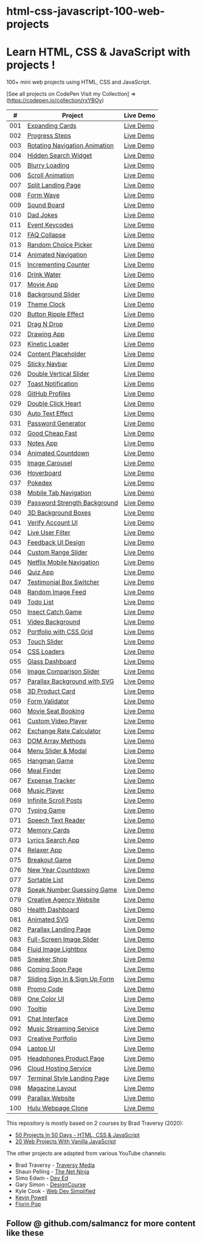 # html-css-javascript-100-web-projects

# Learn HTML, CSS & JavaScript with projects ! 

100+ mini web projects using HTML, CSS and JavaScript.

[See all projects on CodePen Visit my Collection] => (https://codepen.io/collection/rxYBOy)

|  #  | Project                                                                | Live Demo                                            |
| :-: | ---------------------------------------------------------------------- | ---------------------------------------------------- |
| 001 | [Expanding Cards](001-expanding%20cards)                               | [Live Demo](https://codepen.io/salmancz/pen/PoeMMYb) |
| 002 | [Progress Steps](002-progress%20steps)                                 | [Live Demo](https://codepen.io/salmancz/pen/xxjvvGN) |
| 003 | [Rotating Navigation Animation](003-rotating%20navigation)             | [Live Demo](https://codepen.io/salmancz/pen/xxjvvwo) |
| 004 | [Hidden Search Widget](004-hidden%20search%20widget)                   | [Live Demo]()                                        |
| 005 | [Blurry Loading](005-blurry%20loading)                                 | [Live Demo]()                                        |
| 006 | [Scroll Animation](006-scroll%20animation)                             | [Live Demo]()                                        |
| 007 | [Split Landing Page](007-split%20landing%20page)                       | [Live Demo]()                                        |
| 008 | [Form Wave](008-form%20wave%20animation)                               | [Live Demo]()                                        |
| 009 | [Sound Board](009-sound%20board)                                       | [Live Demo]()                                        |
| 010 | [Dad Jokes](010-dad%20jokes)                                           | [Live Demo]()                                        |
| 011 | [Event Keycodes](011-event%20KeyCodes)                                 | [Live Demo]()                                        |
| 012 | [FAQ Collapse](012-FAQ%20collapse)                                     | [Live Demo]()                                        |
| 013 | [Random Choice Picker](013-random%20choice%20picker)                   | [Live Demo]()                                        |
| 014 | [Animated Navigation](014-animated%20navigation)                       | [Live Demo]()                                        |
| 015 | [Incrementing Counter](015-incrementing%20counter)                     | [Live Demo]()                                        |
| 016 | [Drink Water](016-drink%20water)                                       | [Live Demo]()                                        |
| 017 | [Movie App](017-movie%20app)                                           | [Live Demo]()                                        |
| 018 | [Background Slider](018-background%20slider)                           | [Live Demo]()                                        |
| 019 | [Theme Clock](019-theme%20clock)                                       | [Live Demo]()                                        |
| 020 | [Button Ripple Effect](020-button%20ripple%20effect)                   | [Live Demo]()                                        |
| 021 | [Drag N Drop](021-drag%20n%20drop)                                     | [Live Demo]()                                        |
| 022 | [Drawing App](022-drawing%20app)                                       | [Live Demo]()                                        |
| 023 | [Kinetic Loader](023-kinetic%20loader)                                 | [Live Demo]()                                        |
| 024 | [Content Placeholder](024-content%20placeholder)                       | [Live Demo]()                                        |
| 025 | [Sticky Navbar](025-sticky%20navigation)                               | [Live Demo]()                                        |
| 026 | [Double Vertical Slider](026-double%20vertical%20slider)               | [Live Demo]()                                        |
| 027 | [Toast Notification](027-toast%20notification)                         | [Live Demo]()                                        |
| 028 | [GitHub Profiles](028-github%20profiles)                               | [Live Demo]()                                        |
| 029 | [Double Click Heart](029-double%20click%20heart)                       | [Live Demo]()                                        |
| 030 | [Auto Text Effect](030-auto%20text%20effect)                           | [Live Demo]()                                        |
| 031 | [Password Generator](031-password%20generator)                         | [Live Demo]()                                        |
| 032 | [Good Cheap Fast](032-good%20cheap%20fast)                             | [Live Demo]()                                        |
| 033 | [Notes App](033-notes%20app)                                           | [Live Demo]()                                        |
| 034 | [Animated Countdown](034-animated%20countdown)                         | [Live Demo]()                                        |
| 035 | [Image Carousel](035-image%20carousel)                                 | [Live Demo]()                                        |
| 036 | [Hoverboard](036-hoverboard)                                           | [Live Demo]()                                        |
| 037 | [Pokedex](037-pokedex)                                                 | [Live Demo]()                                        |
| 038 | [Mobile Tab Navigation](038-mobile%20tab%20navigation)                 | [Live Demo]()                                        |
| 039 | [Password Strength Background](039-password%20strength%20background)   | [Live Demo]()                                        |
| 040 | [3D Background Boxes](040-3d%20boxes%20background)                     | [Live Demo]()                                        |
| 041 | [Verify Account UI](041-verify%20account%20UI)                         | [Live Demo]()                                        |
| 042 | [Live User Filter](042-live%20user%20filter)                           | [Live Demo]()                                        |
| 043 | [Feedback UI Design](043-feedback%20UI%20design)                       | [Live Demo]()                                        |
| 044 | [Custom Range Slider](044-custom%20range%20slider)                     | [Live Demo]()                                        |
| 045 | [Netflix Mobile Navigation](045-netflix%20mobile%20navigation)         | [Live Demo]()                                        |
| 046 | [Quiz App](046-quiz%20app)                                             | [Live Demo]()                                        |
| 047 | [Testimonial Box Switcher](047-testimonial%20box%20switcher)           | [Live Demo]()                                        |
| 048 | [Random Image Feed](048-random%20image%20generator)                    | [Live Demo]()                                        |
| 049 | [Todo List](049-todo%20list)                                           | [Live Demo]()                                        |
| 050 | [Insect Catch Game](050-insect%20catch%20game)                         | [Live Demo]()                                        |
| 051 | [Video Background](051-video%20background)                             | [Live Demo]()                                        |
| 052 | [Portfolio with CSS Grid](052-portfolio%20grid)                        | [Live Demo]()                                        |
| 053 | [Touch Slider](053-touch%20slider)                                     | [Live Demo]()                                        |
| 054 | [CSS Loaders](054-css%20loaders)                                       | [Live Demo]()                                        |
| 055 | [Glass Dashboard](055-glass%20dashboard)                               | [Live Demo]()                                        |
| 056 | [Image Comparison Slider](056-image%20comparison%20slider)             | [Live Demo]()                                        |
| 057 | [Parallax Background with SVG](057-parallax%20background%20svg)        | [Live Demo]()                                        |
| 058 | [3D Product Card](058-3D%20product%20card)                             | [Live Demo]()                                        |
| 059 | [Form Validator](059-form%20validator)                                 | [Live Demo]()                                        |
| 060 | [Movie Seat Booking](060-movie%20seat%20booking)                       | [Live Demo]()                                        |
| 061 | [Custom Video Player](061-custom%20video%20player)                     | [Live Demo]()                                        |
| 062 | [Exchange Rate Calculator](062-exchange%20rate%20calculator)           | [Live Demo]()                                        |
| 063 | [DOM Array Methods](063-DOM%20array%20methods)                         | [Live Demo]()                                        |
| 064 | [Menu Slider & Modal](064-menu%20slider%20modal)                       | [Live Demo]()                                        |
| 065 | [Hangman Game](065-hangman%20game)                                     | [Live Demo]()                                        |
| 066 | [Meal Finder](066-meal%20finder)                                       | [Live Demo]()                                        |
| 067 | [Expense Tracker](067-expense%20tracker)                               | [Live Demo]()                                        |
| 068 | [Music Player](068-music%20player)                                     | [Live Demo]()                                        |
| 069 | [Infinite Scroll Posts](069-infinite%20scroll%20posts)                 | [Live Demo]()                                        |
| 070 | [Typing Game](070-typing%20game)                                       | [Live Demo]()                                        |
| 071 | [Speech Text Reader](071-speech%20text%20reader)                       | [Live Demo]()                                        |
| 072 | [Memory Cards](072-memory%20cards)                                     | [Live Demo]()                                        |
| 073 | [Lyrics Search App](073-lyrics%20search%20app)                         | [Live Demo]()                                        |
| 074 | [Relaxer App](074-relaxer%20app)                                       | [Live Demo]()                                        |
| 075 | [Breakout Game](075-breakout%20game)                                   | [Live Demo]()                                        |
| 076 | [New Year Countdown](076-new%20year%20countdown)                       | [Live Demo]()                                        |
| 077 | [Sortable List](077-sortable%20list)                                   | [Live Demo]()                                        |
| 078 | [Speak Number Guessing Game](078-speak%20number%20guessing%20game)     | [Live Demo]()                                        |
| 079 | [Creative Agency Website](079-creative%20agency%20website)             | [Live Demo]()                                        |
| 080 | [Health Dashboard](080-health%20dashboard)                             | [Live Demo]()                                        |
| 081 | [Animated SVG](081-animated%20SVG)                                     | [Live Demo]()                                        |
| 082 | [Parallax Landing Page](082-parallax%20landing%20page)                 | [Live Demo]()                                        |
| 083 | [Full-Screen Image Slider](083-full%20screen%20image%20slider)         | [Live Demo]()                                        |
| 084 | [Fluid Image Lightbox](084-fluid%20image%20lightbox)                   | [Live Demo]()                                        |
| 085 | [Sneaker Shop](085-sneaker%20shop)                                     | [Live Demo]()                                        |
| 086 | [Coming Soon Page](086-coming%20soon%20page)                           | [Live Demo]()                                        |
| 087 | [Sliding Sign In & Sign Up Form](087-sliding%20signin%20signup%20form) | [Live Demo]()                                        |
| 088 | [Promo Code](088-promo%20code)                                         | [Live Demo]()                                        |
| 089 | [One Color UI](089-one%20color%20UI)                                   | [Live Demo]()                                        |
| 090 | [Tooltip](090-tooltip)                                                 | [Live Demo]()                                        |
| 091 | [Chat Interface](091-chat%20interface)                                 | [Live Demo]()                                        |
| 092 | [Music Streaming Service](092-music%20streaming%20service)             | [Live Demo]()                                        |
| 093 | [Creative Portfolio](093-creative%20portfolio)                         | [Live Demo]()                                        |
| 094 | [Laptop UI](094-laptop%20UI)                                           | [Live Demo]()                                        |
| 095 | [Headphones Product Page](095-headphones%20product%20page)             | [Live Demo]()                                        |
| 096 | [Cloud Hosting Service](096-cloud%20hosting%20service)                 | [Live Demo]()                                        |
| 097 | [Terminal Style Landing Page](097-terminal%20style%20landing%20page)   | [Live Demo]()                                        |
| 098 | [Magazine Layout](098-magazine%20layout)                               | [Live Demo]()                                        |
| 099 | [Parallax Website](099-parallax%20website)                             | [Live Demo]()                                        |
| 100 | [Hulu Webpage Clone](100-hulu%20webpage%20clone)                       | [Live Demo]()                                        |

This repository is mostly based on 2 courses by Brad Traversy (2020):

- [50 Projects In 50 Days - HTML, CSS & JavaScript](https://www.udemy.com/course/50-projects-50-days/)
- [20 Web Projects With Vanilla JavaScript](https://www.udemy.com/course/web-projects-with-vanilla-javascript/)

The other projects are adapted from various YouTube channels:

- Brad Traversy - [Traversy Media](https://www.youtube.com/channel/UC29ju8bIPH5as8OGnQzwJyA)
- Shaun Pelling - [The Net Ninja](https://www.youtube.com/channel/UCW5YeuERMmlnqo4oq8vwUpg)
- Simo Edwin - [Dev Ed](https://www.youtube.com/channel/UClb90NQQcskPUGDIXsQEz5Q)
- Gary Simon - [DesignCourse](https://www.youtube.com/channel/UCVyRiMvfUNMA1UPlDPzG5Ow)
- Kyle Cook - [Web Dev Simplified](https://www.youtube.com/channel/UCFbNIlppjAuEX4znoulh0Cw)
- [Kevin Powell](https://www.youtube.com/channel/UCJZv4d5rbIKd4QHMPkcABCw)
- [Florin Pop](https://www.youtube.com/channel/UCeU-1X402kT-JlLdAitxSMA)

## Follow @ github.com/salmancz for more content like these
